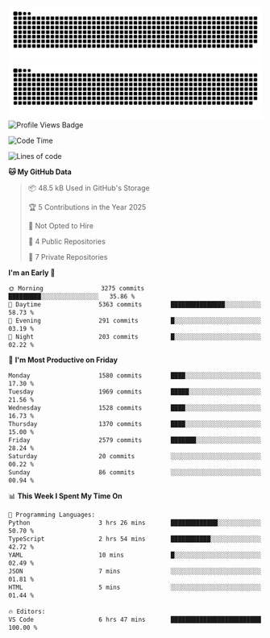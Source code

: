 <img src="https://github.com/nielsbaggerman/nielsbaggerman/blob/output/github-contribution-grid-snake.svg#gh-light-mode-only" alt="GitHub Snake Light">
<img src="https://github.com/nielsbaggerman/nielsbaggerman/blob/output/github-contribution-grid-snake-dark.svg#gh-dark-mode-only" alt="GitHub Snake Dark">
<img src="https://komarev.com/ghpvc/?username=nielsbaggerman&amp;label=Profile+Views" alt="Profile Views Badge" />

<!--START_SECTION:waka-->
![Code Time](http://img.shields.io/badge/Code%20Time-2%2C326%20hrs%2010%20mins-blue)

![Lines of code](https://img.shields.io/badge/From%20Hello%20World%20I%27ve%20Written-10.6%20million%20lines%20of%20code-blue)

**🐱 My GitHub Data** 

> 📦 48.5 kB Used in GitHub's Storage 
 > 
> 🏆 5 Contributions in the Year 2025
 > 
> 🚫 Not Opted to Hire
 > 
> 📜 4 Public Repositories 
 > 
> 🔑 7 Private Repositories 
 > 
**I'm an Early 🐤** 

```text
🌞 Morning                3275 commits        █████████░░░░░░░░░░░░░░░░   35.86 % 
🌆 Daytime                5363 commits        ███████████████░░░░░░░░░░   58.73 % 
🌃 Evening                291 commits         █░░░░░░░░░░░░░░░░░░░░░░░░   03.19 % 
🌙 Night                  203 commits         █░░░░░░░░░░░░░░░░░░░░░░░░   02.22 % 
```
📅 **I'm Most Productive on Friday** 

```text
Monday                   1580 commits        ████░░░░░░░░░░░░░░░░░░░░░   17.30 % 
Tuesday                  1969 commits        █████░░░░░░░░░░░░░░░░░░░░   21.56 % 
Wednesday                1528 commits        ████░░░░░░░░░░░░░░░░░░░░░   16.73 % 
Thursday                 1370 commits        ████░░░░░░░░░░░░░░░░░░░░░   15.00 % 
Friday                   2579 commits        ███████░░░░░░░░░░░░░░░░░░   28.24 % 
Saturday                 20 commits          ░░░░░░░░░░░░░░░░░░░░░░░░░   00.22 % 
Sunday                   86 commits          ░░░░░░░░░░░░░░░░░░░░░░░░░   00.94 % 
```


📊 **This Week I Spent My Time On** 

```text
💬 Programming Languages: 
Python                   3 hrs 26 mins       █████████████░░░░░░░░░░░░   50.70 % 
TypeScript               2 hrs 54 mins       ███████████░░░░░░░░░░░░░░   42.72 % 
YAML                     10 mins             █░░░░░░░░░░░░░░░░░░░░░░░░   02.49 % 
JSON                     7 mins              ░░░░░░░░░░░░░░░░░░░░░░░░░   01.81 % 
HTML                     5 mins              ░░░░░░░░░░░░░░░░░░░░░░░░░   01.44 % 

🔥 Editors: 
VS Code                  6 hrs 47 mins       █████████████████████████   100.00 % 
```


<!--END_SECTION:waka-->
